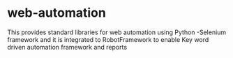 # web-automation

This provides standard libraries for web automation using Python -Selenium framework and it is integrated to RobotFramework to enable Key word driven automation framework and reports
